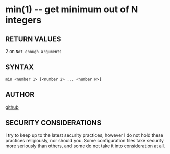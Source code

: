min(1) -- get minimum out of N integers 
===========================================================

## RETURN VALUES
2 on `Not enough arguments`

## SYNTAX
`min <number 1> [<number 2> ... <number N>]`

## AUTHOR
[github](github.com/gerelef/)

## SECURITY CONSIDERATIONS
I try to keep up to the latest security practices, however I do not hold these practices religiously, nor should you. Some configuration files take security more seriously than others, and some do not take it into consideration at all. 
